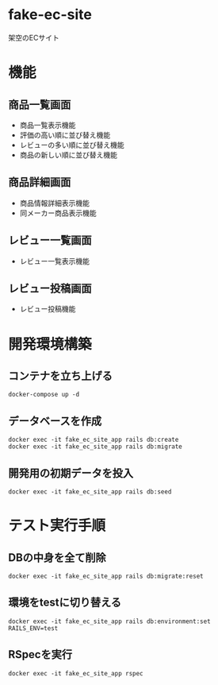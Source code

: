 # fake-ec-site
架空のECサイト

# 機能
## 商品一覧画面
- 商品一覧表示機能
- 評価の高い順に並び替え機能
- レビューの多い順に並び替え機能
- 商品の新しい順に並び替え機能

## 商品詳細画面
- 商品情報詳細表示機能
- 同メーカー商品表示機能

## レビュー一覧画面
- レビュー一覧表示機能

## レビュー投稿画面
- レビュー投稿機能

# 開発環境構築
## コンテナを立ち上げる
    docker-compose up -d

## データベースを作成
    docker exec -it fake_ec_site_app rails db:create
    docker exec -it fake_ec_site_app rails db:migrate

## 開発用の初期データを投入
    docker exec -it fake_ec_site_app rails db:seed

# テスト実行手順
## DBの中身を全て削除
    docker exec -it fake_ec_site_app rails db:migrate:reset

## 環境をtestに切り替える
    docker exec -it fake_ec_site_app rails db:environment:set RAILS_ENV=test

## RSpecを実行
    docker exec -it fake_ec_site_app rspec
